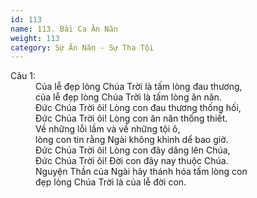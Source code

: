 ```yaml
---
id: 113
name: 113. Bài Ca Ăn Năn
weight: 113
category: Sự Ăn Năn - Sự Tha Tội
---
```

<dl><dt>Câu 1:</dt><dd data-verse="1">Của lễ đẹp lòng Chúa Trời là tấm lòng đau thương, <br/>của lễ đẹp lòng Chúa Trời là tấm lòng ăn năn. <br/>Đức Chúa Trời ôi! Lòng con đau thương thống hối, <br/>Đức Chúa Trời ôi! Lòng con ăn năn thống thiết. <br/>Về những lỗi lầm và về những tội ô, <br/>lòng con tin rằng Ngài không khinh dể bao giờ. <br/>Đức Chúa Trời ôi! Lòng con đây dâng lên Chúa, <br/>Đức Chúa Trời ôi! Đời con đây nay thuộc Chúa. <br/>Nguyện Thần của Ngài hãy thánh hóa tấm lòng con <br/>đẹp lòng Chúa Trời là của lễ đời con. </dd></dl>
